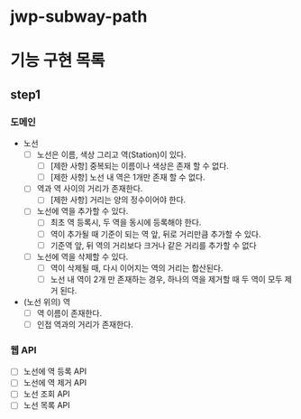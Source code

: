 # jwp-subway-path

# 기능 구현 목록

## step1
### 도메인
- 노선
  - [ ] 노선은 이름, 색상 그리고 역(Station)이 있다.
    - [ ] [제한 사항] 중복되는 이름이나 색상은 존재 할 수 없다.
    - [ ] [제한 사항] 노선 내 역은 1개만 존재 할 수 없다.
  - [ ] 역과 역 사이의 거리가 존재한다.
    - [ ] [제한 사항] 거리는 양의 정수이어야 한다.
  - [ ] 노선에 역을 추가할 수 있다.
    - [ ] 최초 역 등록시, 두 역을 동시에 등록해야 한다.
    - [ ] 역이 추가될 때 기준이 되는 역 앞, 뒤로 거리만큼 추가할 수 있다.
    - [ ] 기준역 앞, 뒤 역의 거리보다 크거나 같은 거리를 추가할 수 없다
  - [ ] 노선에 역을 삭제할 수 있다.
    - [ ] 역이 삭제될 때, 다시 이어지는 역의 거리는 합산된다.
    - [ ] 노선 내 역이 2개 만 존재하는 경우, 하나의 역을 제거할 때 두 역이 모두 제거 된다.

- (노선 위의) 역
  - [ ] 역 이름이 존재한다.
  - [ ] 인접 역과의 거리가 존재한다.

### 웹 API
- [ ] 노선에 역 등록 API
- [ ] 노선에 역 제거 API
- [ ] 노선 조회 API
- [ ] 노선 목록 API
